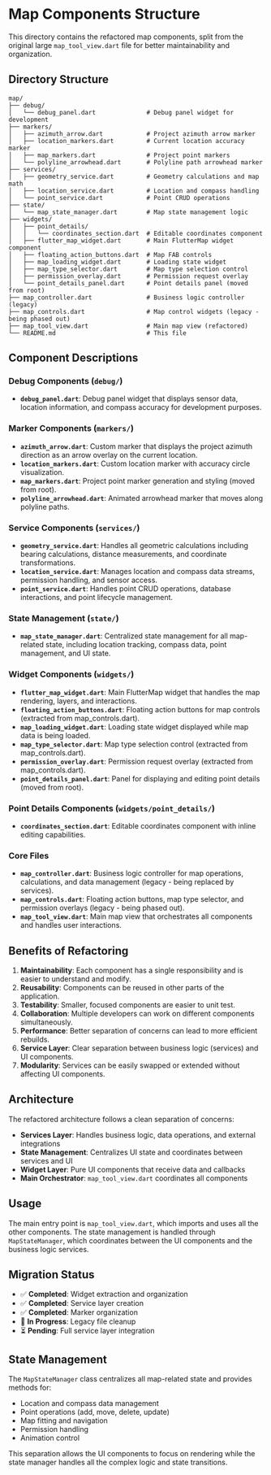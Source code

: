 # Map Components Structure

This directory contains the refactored map components, split from the original large `map_tool_view.dart` file for better maintainability and organization.

## Directory Structure

```
map/
├── debug/
│   └── debug_panel.dart              # Debug panel widget for development
├── markers/
│   ├── azimuth_arrow.dart            # Project azimuth arrow marker
│   ├── location_markers.dart         # Current location accuracy marker
│   ├── map_markers.dart              # Project point markers
│   └── polyline_arrowhead.dart       # Polyline path arrowhead marker
├── services/
│   ├── geometry_service.dart         # Geometry calculations and map math
│   ├── location_service.dart         # Location and compass handling
│   └── point_service.dart            # Point CRUD operations
├── state/
│   └── map_state_manager.dart        # Map state management logic
├── widgets/
│   ├── point_details/
│   │   └── coordinates_section.dart  # Editable coordinates component
│   ├── flutter_map_widget.dart       # Main FlutterMap widget component
│   ├── floating_action_buttons.dart  # Map FAB controls
│   ├── map_loading_widget.dart       # Loading state widget
│   ├── map_type_selector.dart        # Map type selection control
│   ├── permission_overlay.dart       # Permission request overlay
│   └── point_details_panel.dart      # Point details panel (moved from root)
├── map_controller.dart               # Business logic controller (legacy)
├── map_controls.dart                 # Map control widgets (legacy - being phased out)
├── map_tool_view.dart                # Main map view (refactored)
└── README.md                         # This file
```

## Component Descriptions

### Debug Components (`debug/`)
- **`debug_panel.dart`**: Debug panel widget that displays sensor data, location information, and compass accuracy for development purposes.

### Marker Components (`markers/`)
- **`azimuth_arrow.dart`**: Custom marker that displays the project azimuth direction as an arrow overlay on the current location.
- **`location_markers.dart`**: Custom location marker with accuracy circle visualization.
- **`map_markers.dart`**: Project point marker generation and styling (moved from root).
- **`polyline_arrowhead.dart`**: Animated arrowhead marker that moves along polyline paths.

### Service Components (`services/`)
- **`geometry_service.dart`**: Handles all geometric calculations including bearing calculations, distance measurements, and coordinate transformations.
- **`location_service.dart`**: Manages location and compass data streams, permission handling, and sensor access.
- **`point_service.dart`**: Handles point CRUD operations, database interactions, and point lifecycle management.

### State Management (`state/`)
- **`map_state_manager.dart`**: Centralized state management for all map-related state, including location tracking, compass data, point management, and UI state.

### Widget Components (`widgets/`)
- **`flutter_map_widget.dart`**: Main FlutterMap widget that handles the map rendering, layers, and interactions.
- **`floating_action_buttons.dart`**: Floating action buttons for map controls (extracted from map_controls.dart).
- **`map_loading_widget.dart`**: Loading state widget displayed while map data is being loaded.
- **`map_type_selector.dart`**: Map type selection control (extracted from map_controls.dart).
- **`permission_overlay.dart`**: Permission request overlay (extracted from map_controls.dart).
- **`point_details_panel.dart`**: Panel for displaying and editing point details (moved from root).

### Point Details Components (`widgets/point_details/`)
- **`coordinates_section.dart`**: Editable coordinates component with inline editing capabilities.

### Core Files
- **`map_controller.dart`**: Business logic controller for map operations, calculations, and data management (legacy - being replaced by services).
- **`map_controls.dart`**: Floating action buttons, map type selector, and permission overlays (legacy - being phased out).
- **`map_tool_view.dart`**: Main map view that orchestrates all components and handles user interactions.

## Benefits of Refactoring

1. **Maintainability**: Each component has a single responsibility and is easier to understand and modify.
2. **Reusability**: Components can be reused in other parts of the application.
3. **Testability**: Smaller, focused components are easier to unit test.
4. **Collaboration**: Multiple developers can work on different components simultaneously.
5. **Performance**: Better separation of concerns can lead to more efficient rebuilds.
6. **Service Layer**: Clear separation between business logic (services) and UI components.
7. **Modularity**: Services can be easily swapped or extended without affecting UI components.

## Architecture

The refactored architecture follows a clean separation of concerns:

- **Services Layer**: Handles business logic, data operations, and external integrations
- **State Management**: Centralizes UI state and coordinates between services and UI
- **Widget Layer**: Pure UI components that receive data and callbacks
- **Main Orchestrator**: `map_tool_view.dart` coordinates all components

## Usage

The main entry point is `map_tool_view.dart`, which imports and uses all the other components. The state management is handled through `MapStateManager`, which coordinates between the UI components and the business logic services.

## Migration Status

- ✅ **Completed**: Widget extraction and organization
- ✅ **Completed**: Service layer creation
- ✅ **Completed**: Marker organization
- 🔄 **In Progress**: Legacy file cleanup
- ⏳ **Pending**: Full service layer integration

## State Management

The `MapStateManager` class centralizes all map-related state and provides methods for:
- Location and compass data management
- Point operations (add, move, delete, update)
- Map fitting and navigation
- Permission handling
- Animation control

This separation allows the UI components to focus on rendering while the state manager handles all the complex logic and state transitions. 